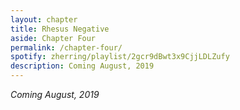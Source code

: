 ```yaml
---
layout: chapter
title: Rhesus Negative
aside: Chapter Four
permalink: /chapter-four/
spotify: zherring/playlist/2gcr9dBwt3x9CjjLDLZufy
description: Coming August, 2019
---
```


_Coming August, 2019_
